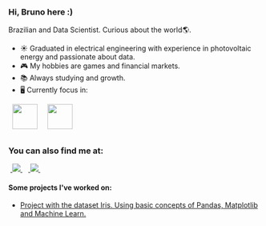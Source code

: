 ### Hi, Bruno here :)
Brazilian and Data Scientist. Curious about the world🌎.
- ☀ Graduated in electrical engineering with experience in photovoltaic energy and passionate about data.
- 🎮 My hobbies are games and financial markets.
- 📚 Always studying and growth.
- 🖥️ Currently focus in:
<div style="display: inline">
  &nbsp;&nbsp;<img width='50' height='50' src="https://cdn.jsdelivr.net/gh/devicons/devicon/icons/python/python-original.svg" />&nbsp;&nbsp;
  &nbsp;&nbsp;<img width='50' height='50' src="https://cdn.jsdelivr.net/gh/devicons/devicon/icons/r/r-original.svg" />&nbsp;&nbsp;&nbsp;

##

### You can also find me at:
&nbsp;<a href="https://www.linkedin.com/in/brunofcb/">
  <img src="https://img.shields.io/badge/linkedin-%230077B5.svg?style=for-the-badge&logo=linkedin&logoColor=white">
</a>&nbsp;
&nbsp;<a href="https://medium.com/@brunofelipecolaresb">
  <img src="https://img.shields.io/badge/Medium-12100E?style=for-the-badge&logo=medium&logoColor=white">
</a>&nbsp;

#### Some projects I've worked on:
- <a href="https://github.com/BrunoFelipeCB/Dataset-iris/blob/main/Iris.DataSet.ipynb">
    Project with the dataset Iris. Using basic concepts of Pandas, Matplotlib and Machine Learn.
  </a>
